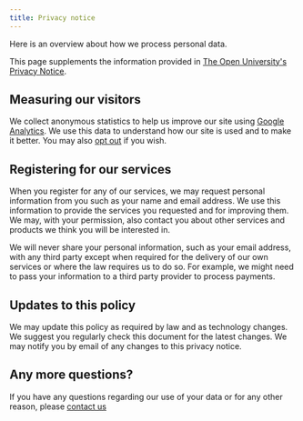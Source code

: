 ```yaml
---
title: Privacy notice
---
```


Here is an overview about how we process personal data.

This page supplements the information provided in 
[The Open University's Privacy Notice][ou-privacy].

## Measuring our visitors

We collect anonymous statistics to help us improve our site using 
[Google Analytics](https://support.google.com/analytics/answer/6004245).
We use this data to understand how our site is used and to make it better. 
You may also [opt out](https://tools.google.com/dlpage/gaoptout) if you wish.

## Registering for our services

When you register for any of our services, we may request personal information 
from you such as your name and email address. We use this information to 
provide the services you requested and for improving them. We may, with your 
permission, also contact you about other services and products we think you 
will be interested in.

We will never share your personal information, such as your email address, with 
any third party except when required for the delivery of our own services or 
where the law requires us to do so. For example, we might need to pass your 
information to a third party provider to process payments.

## Updates to this policy

We may update this policy as required by law and as technology changes. 
We suggest you regularly check this document for the latest changes. We may 
notify you by email of any changes to this privacy notice.

## Any more questions?

If you have any questions regarding our use of your data or for any other
reason, please [contact us](~contact)

[ou-privacy]: https://www.open.ac.uk/about/main/strategy-and-policies/policies-and-statements/website-privacy-ou
